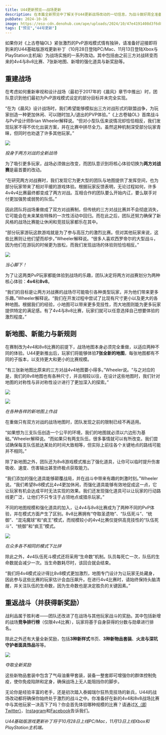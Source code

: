 ```yaml
---
title: U44更新预览——战场更新
description: 在本篇全新预览中了解关于U44更新战场改动的一切信息，为战斗做好周全准备。
pubDate: 2024-10-16
image: https://eso-cdn.denohub.com/ape/uploads/2024/10/47e4191408d3f6d832106b508fbeac6f.jpg
tags: ["预览","44号更新"]
---
```


如果你对《上古卷轴OL》紧张激烈的PvP游戏模式情有独钟，请准备好迎接即将到来的U44基础版游戏更新补丁（10月28日登陆PC/Mac、11月13日登陆Xbox与PlayStation主机端）为战场实施的一系列改动。其中包括由之前三方对战转变而来的4v4与8v8比赛、7张新地图、新增的强化道具与新奖励等。

## 重建战场

在考虑如何重新审视和设计战场（最初于2017年的《晨风》章节中推出）时，团队意识到他们最初为PvP游戏模式设定的部分目标并未完全实现。

“在为《晨风》设计战场时，我们希望能够模拟出三方对战形式的联盟战争，为玩家创造一种更加休闲、可以随时加入/退出的PVP体验。”《上古卷轴OL》首席战斗与PvP设计师Brian
Wheeler解释说。“但对小型队伍来说情况却恰恰相反，我们发现玩家不得不优化出装方案，并在比赛中拼尽全力。虽然这种机制深受部分玩家青睐，但同时也劝退了许多其他玩家。”

![](https://eso-cdn.denohub.com/ape/uploads/2024/10/2fe01a33546eb003460bac02a47b1827.jpg)

<p class="text-gray-500 text-sm text-center"><i>投身于两方对战的全新战场</i></p>

为了吸引更多玩家，战场必须做出改变，而团队意识到将核心体验切换为**两方对战赛**是最首要的改动。

“在研究两方对战赛时，我们发现它为更大型的团队与地图提供了发挥空间，也为部分玩家带来了相对平缓的游戏体验。根据玩家反馈表明，无论过程如何，许多4v4v4比赛最终都变成了两方对战。互相合作的团队要么开始内讧，要么联手对付更加强势或弱势的队伍。”

因此团队将战场重做成了双方对战赛制，但传统的三方对战比赛并不会彻底消失，它可能会在未来某些特殊的一次性活动中回归。而在此之后，团队还努力确保了新风格的战场比赛能让休闲和竞技玩家都乐在其中。

“部分玩家游玩这款游戏就是为了参与高压力的激烈比赛。但对其他玩家来说，这些比赛则让他们望而却步。”Wheeler解释说。“很多人喜欢西罗帝尔的大型战斗，因为他们在游玩的时候更为放松，而我们发现战场的体验则恰恰相反。”

![](https://eso-cdn.denohub.com/ape/uploads/2024/10/cb5150e8faf2243338a6872f46b5709a.jpg)

<p class="text-gray-500 text-sm text-center"><i>当心脚下！</i></p>

为了让这两类PvP玩家都能体验到战场的乐趣，团队决定将两方对战赛划分为两种核心体验：**4v4**和**8v8**。

“我们的目标是让两方对战赛的战场尽可能吸引各种类型玩家，并为他们带来更多乐趣。”Wheeler解释说。“我们在开发过程中尝试了比现有尺寸更小以及更大的各种地图。根据我们的经验，小地图可以带来更多竞技性，而大地图则能为更多玩家提供特定的满足感。有了4v4与8v8比赛，玩家们就可以任意选择自己想要体验的激烈程度。”

## 新地图、新能力与新规则

在赛制改为4v4和8v8比赛的前提下，战场地图本身必须完全重做，以适应两种不同的体验。U44更新推出后，玩家们将能够体验**7张全新的地图**，每张地图都有不同的子版本，以支持更大和更小的比赛规模。

“有三张新地图比原来的三方对战4v4地图要小得多。”Wheeler说。“与之对应的是，我们的8v8地图也有各种尺寸，并且相较以往，在设计这些地图时，我们针对地图的对称性与非对称性设计进行了更加深入的探索。”

![](https://eso-cdn.denohub.com/ape/uploads/2024/10/cde7042e0d306e2497e0c758511f67f2.jpg)

![](https://eso-cdn.denohub.com/ape/uploads/2024/10/b6281d912ceb7992c746aa248dd21e8e.jpg)

<p class="text-gray-500 text-sm text-center"><i>在各种各样的新地图上作战</i></p>

在重做只有双方对战的战场地图时，团队发现之前的限制已经不再适用。

“如果想为三支队伍创造一个公平的环境，我们的地图就必须以六边形为基础。”Wheeler解释说。“而如果只有两支队伍，很多事情就可以有所改变。我们尝试确保每支队伍抵达某处的时间大致相等，但实际上前往各个关键地点的路线可能并不相同。”

除了新地图之外，团队还为8v8游戏模式推出了强化道具，让你可以临时提升伤害吸收、速度、伤害输出甚至终极点获取能力。

“我们添加的强化道具能够颠覆战局，并在战斗中带来有趣的刺激时刻。”Wheeler说。“我们希望8v8模式比4v4更加休闲，而强化道具能够有效地促成这一点，它让玩家有机会达成平时无法实现的效果。我们还发现强化道具可以让玩家的行动路线更广泛，让他们不只专注于占领地点或猎杀玩家。”

不同的地图规模和强化道具的加入，让4v4与8v8比赛成为了两种不同的PvP体验，并在模式方面产生了区别。8v8比赛拥有“夺取圣遗物”、“队伍死斗”、“统御”、“混沌魔球”和“疯王”模式，而规模较小的4v4比赛仅提供高竞技性的“队伍死斗”、“统御”和“疯王”模式。

![](https://eso-cdn.denohub.com/ape/uploads/2024/10/d9cdb1925d09766ee3ea2f87caf104b6.jpg)

<p class="text-gray-500 text-sm text-center"><i>在众多各不相同的模式下比拼</i></p>

除此之外，4v4队伍死斗模式还将采用“生命数”机制。队员每死亡一次，队伍的生命数就会减少一次。当生命数耗尽时，该回合就会结束。

“我们将4v4模式设计得比8v8模式更加激烈，地图专门设计为让玩家无处藏身，因此参与这些比赛的玩家估计会血压飙升。在进行4v4比赛时，请始终保持头脑清醒，并关注队伍的生命数，因为生命数也是决定胜负的关键因素。”

## 重返战斗（并获得新奖励）

战利品属于胜利者——团队还改进了在战场与其他玩家战斗的奖励。其中包括新增的战场**竞争排行榜**（仅限4v4比赛），玩家将基于自身获得的分数与勋章进行排名。

除此之外还有大量全新奖励，包括**3种新样式**书页、**3种新物品套装**、**火龙与深坑守护者面具饰品**等等。

![](https://eso-cdn.denohub.com/ape/uploads/2024/10/c76589d8e6d5cf39d2d8f7d2b803ab28.jpg)

<p class="text-gray-500 text-sm text-center"><i>夺取全新奖励</i></p>

这些新物品套装中包含了气母油重甲套装，装备一整套即可增强你的群体控制免疫，使你免疫陷阱和定身，确保战场上无人能阻挡你的脚步。

无论你是经验丰富的老手，还是初次踏入泰姆瑞尔狂热竞技场的新兵，U44的战场改动都将确保你始终处于激烈的战斗之中。你准备好在新的4v4和8v8战场比赛中与其他玩家一决高下了吗？你会首先体验哪种规模的比赛？请通过[X（即Twitter）](https://twitter.com/TESOnline)、[Instagram](https://www.instagram.com/elderscrollsonline/)和[Facebook](https://www.facebook.com/elderscrollsonline)告诉我们。 

_U44基础版游戏更新补丁将于10月28日上线PC/Mac，11月13日上线Xbox和PlayStation主机端。_
